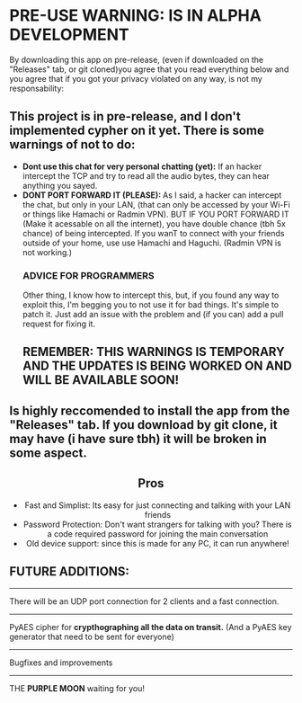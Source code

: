 <h1>PRE-USE WARNING: IS IN ALPHA DEVELOPMENT</h1>
<p>By downloading this app on pre-release, (even if downloaded on the "Releases" tab, or git cloned)you agree that you read everything below and you agree that if you got your privacy violated on any way, is not my responsability: </p>
<h2>This project is in pre-release, and I don't implemented cypher on it <strong>yet</strong>. There is some warnings of not to do:</h2>
<ul>
    <li><strong>Dont use this chat for very personal chatting (yet):</strong> If an hacker intercept the TCP and try to read all the audio bytes, they can hear anything you sayed.</li>
    <li><strong>DONT PORT FORWARD IT (PLEASE): </strong>As I said, a hacker can intercept the chat, but only in your LAN, (that can only be accessed by your Wi-Fi or things like Hamachi or Radmin VPN). BUT IF YOU PORT FORWARD IT (Make it acessable on all the internet), you have double chance (tbh 5x chance) of being intercepted. If you wanT to connect with your friends outside of your home, use use Hamachi and Haguchi. (Radmin VPN is not working.)</li>
    <h3>ADVICE FOR PROGRAMMERS</h3>
    <p>Other thing, I know how to intercept this, but, if you found any way to exploit this, I'm begging you to not use it for bad things. It's simple to patch it. Just add an issue with the problem and (if you can) add a pull request for fixing it.</p>
    <h2>REMEMBER: THIS WARNINGS IS TEMPORARY AND THE UPDATES IS BEING WORKED ON AND WILL BE AVAILABLE SOON! </h2>
</ul>

<h2>Is highly reccomended to install the app from the "Releases" tab. If you download by git clone, it may have (i have sure tbh) it will be broken in some aspect.</h2>

<h2 style="text-align: center;">Pros</h2>
<ul style="text-align: center;">
    <li>Fast and Simplist: Its easy for just connecting and talking with your LAN friends</li>
    <li>Password Protection: Don't want strangers for talking with you? There is a code required password for joining the main conversation</li>
    <li>Old device support: since this is made for any PC, it can run anywhere!</li>
</ul>
<h2>FUTURE ADDITIONS:</h2>
<hr>
<p>There will be an UDP port connection for 2 clients and a fast connection.</p>
<hr>
<p>PyAES cipher for <strong>crypthographing all the data on transit.</strong> (And a PyAES key generator that need to be sent for everyone)</p>
<hr>
<p>Bugfixes and improvements</p>
<hr>
<p>THE <strong>PURPLE MOON</strong> waiting for you!</p>
